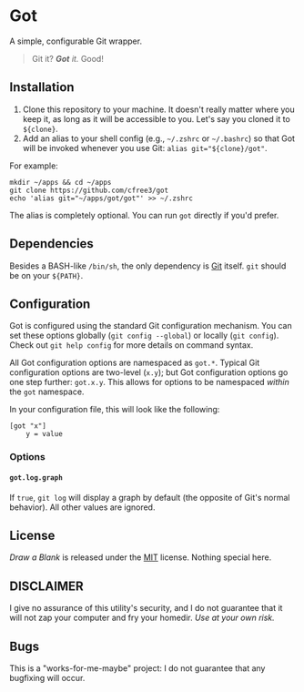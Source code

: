 Got
===
A simple, configurable Git wrapper.

> Git it? ***Got** it.* Good!

Installation
------------

1. Clone this repository to your machine. It doesn't really matter where you keep it, as long as it
   will be accessible to you. Let's say you cloned it to `${clone}`.
2. Add an alias to your shell config (e.g., `~/.zshrc` or `~/.bashrc`) so that Got will be invoked
   whenever you use Git: `alias git="${clone}/got"`.

For example:

```shell
mkdir ~/apps && cd ~/apps
git clone https://github.com/cfree3/got
echo 'alias git="~/apps/got/got"' >> ~/.zshrc
```

The alias is completely optional. You can run `got` directly if you'd prefer.

Dependencies
------------
Besides a BASH-like `/bin/sh`, the only dependency is [Git][git] itself. `git` should be on your
`${PATH}`.

Configuration
-------------

Got is configured using the standard Git configuration mechanism. You can set these options globally
(`git config --global`) or locally (`git config`). Check out `git help config` for more details
on command syntax.

All Got configuration options are namespaced as `got.*`. Typical Git configuration options are
two-level (`x.y`); but Got configuration options go one step further: `got.x.y`. This allows for
options to be namespaced _within_ the `got` namespace.

In your configuration file, this will look like the following:

```
[got "x"]
    y = value
```

### Options

#### `got.log.graph`

If `true`, `git log` will display a graph by default (the opposite of Git's normal behavior). All
other values are ignored.

License
-------
_Draw a Blank_ is released under the [MIT][mit] license. Nothing special here.

DISCLAIMER
----------
I give no assurance of this utility's security, and I do not guarantee that it will not zap your
computer and fry your homedir. _Use at your own risk._

Bugs
----
This is a "works-for-me-maybe" project: I do not guarantee that any bugfixing will occur.

[git]: http://git-scm.com
[mit]: http://www.tldrlegal.com/l/MIT
